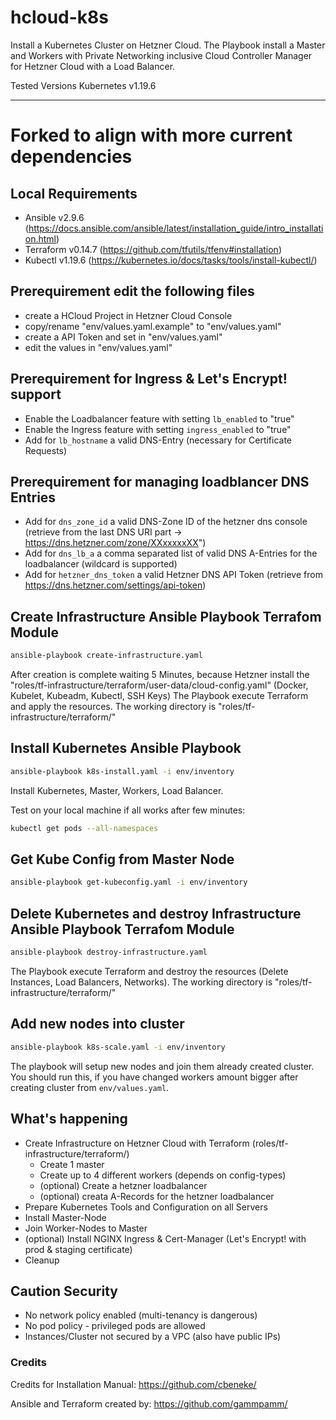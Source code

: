 # hcloud-k8s

Install a Kubernetes Cluster on Hetzner Cloud.
The Playbook install a Master and Workers with Private Networking inclusive Cloud Controller Manager for Hetzner Cloud with a Load Balancer.

Tested Versions Kubernetes v1.19.6

---
# Forked to align with more current dependencies

## Local Requirements
  - Ansible v2.9.6 (https://docs.ansible.com/ansible/latest/installation_guide/intro_installation.html)
  - Terraform v0.14.7 (https://github.com/tfutils/tfenv#installation)
  - Kubectl v1.19.6 (https://kubernetes.io/docs/tasks/tools/install-kubectl/)

## Prerequirement edit the following files
  - create a HCloud Project in Hetzner Cloud Console
  - copy/rename "env/values.yaml.example" to "env/values.yaml"
  - create a API Token and set in "env/values.yaml"
  - edit the values in "env/values.yaml"

## Prerequirement for Ingress & Let's Encrypt! support
  - Enable the Loadbalancer feature with setting `lb_enabled` to "true"
  - Enable the Ingress feature with setting `ingress_enabled` to "true"
  - Add for `lb_hostname` a valid DNS-Entry (necessary for Certificate Requests)

## Prerequirement for managing loadblancer DNS Entries
  - Add for `dns_zone_id` a valid DNS-Zone ID of the hetzner dns console (retrieve from the last DNS URI part -> https://dns.hetzner.com/zone/XXxxxxxXX")
  - Add for `dns_lb_a` a comma separated list of valid DNS A-Entries for the loadbalancer (wildcard is supported)
  - Add for `hetzner_dns_token` a valid Hetzner DNS API Token (retrieve from https://dns.hetzner.com/settings/api-token)

## Create Infrastructure Ansible Playbook Terrafom Module
```bash
ansible-playbook create-infrastructure.yaml
```
After creation is complete waiting 5 Minutes, because Hetzner install the "roles/tf-infrastructure/terraform/user-data/cloud-config.yaml" (Docker, Kubelet, Kubeadm, Kubectl, SSH Keys)
The Playbook execute Terraform and apply the resources. The working directory is "roles/tf-infrastructure/terraform/"

## Install Kubernetes Ansible Playbook
```bash
ansible-playbook k8s-install.yaml -i env/inventory
```
Install Kubernetes, Master, Workers, Load Balancer.

Test on your local machine if all works after few minutes:
```bash
kubectl get pods --all-namespaces
```

## Get Kube Config from Master Node
```bash
ansible-playbook get-kubeconfig.yaml -i env/inventory
```

## Delete Kubernetes and destroy Infrastructure Ansible Playbook Terrafom Module
```bash
ansible-playbook destroy-infrastructure.yaml
```
The Playbook execute Terraform and destroy the resources (Delete Instances, Load Balancers, Networks). The working directory is "roles/tf-infrastructure/terraform/"

## Add new nodes into cluster
```bash
ansible-playbook k8s-scale.yaml -i env/inventory
```
The playbook will setup new nodes and join them already created cluster. You should run this, if you have changed workers amount bigger after creating cluster from `env/values.yaml`.

## What's happening
  - Create Infrastructure on Hetzner Cloud with Terraform (roles/tf-infrastructure/terraform/)
    - Create 1 master
    - Create up to 4 different workers (depends on config-types)
    - (optional) Create a hetzner loadbalancer
    - (optional) creata A-Records for the hetzner loadbalancer  
  - Prepare Kubernetes Tools and Configuration on all Servers
  - Install Master-Node
  - Join Worker-Nodes to Master
  - (optional) Install NGINX Ingress & Cert-Manager (Let's Encrypt! with prod & staging certificate)
  - Cleanup

## Caution Security
  - No network policy enabled (multi-tenancy is dangerous)
  - No pod policy - privileged pods are allowed
  - Instances/Cluster not secured by a VPC (also have public IPs)

### Credits

Credits for Installation Manual: https://github.com/cbeneke/

Ansible and Terraform created by: https://github.com/gammpamm/

